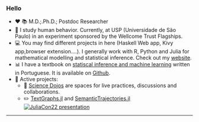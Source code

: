 ### Hello



- :heart: :books: M.D.;.Ph.D.; Postdoc Researcher    
- :book: I study human behavior. Currently, at USP (Universidade de São Paulo) in an experiment sponsored by the Wellcome Trust Flagships.   
- :computer: You may find different projects in here (Haskell Web app, Kivy app,browser extension....). I generally work with R, Python and Julia for mathematical modelling and statistical inference. Check out my [website](https://fargolo.github.io/).  
- :bar_chart: I have a textbook on [statiscal inference and machine learning](https://leanpub.com/cienciadados) written in Portuguese. It is available on [Github](https://github.com/fargolo/stat-learn).  
- :hammer: Active projects:  
  - :japanese_castle: [Science Dojos](https://discord.gg/hmuwy9jH) are spaces for live practices, discussions and collaborations.  
  - :pencil2: [TextGraphs.jl](https://github.com/fargolo/TextGraphs.jl) and [SemanticTrajectories.jl](https://github.com/fargolo/SemanticTrajectories.jl)  
     [![JuliaCon22 presentation](https://img.youtube.com/vi/1Dufbmm9sqc/maxresdefault.jpg)](https://www.youtube.com/watch?v=1Dufbmm9sqc) 


-----------------------------------------

